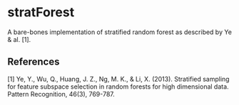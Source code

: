 # stratForest
A bare-bones implementation of stratified random forest as described by Ye &
al. [1].

## References
[1] Ye, Y., Wu, Q., Huang, J. Z., Ng, M. K., & Li, X. (2013). Stratified
sampling for feature subspace selection in random forests for high dimensional
data. Pattern Recognition, 46(3), 769-787.
